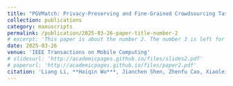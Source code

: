 ```yaml
---
title: "PGVMatch: Privacy-Preserving and Fine-Grained Crowdsourcing Task Matching with Lightweight On-Chain Public Verifiability"
collection: publications
category: manuscripts
permalink: /publication/2025-03-26-paper-title-number-2
# excerpt: 'This paper is about the number 2. The number 3 is left for future work.'
date: 2025-03-26
venue: 'IEEE Transactions on Mobile Computing'
# slidesurl: 'http://academicpages.github.io/files/slides2.pdf'
# paperurl: 'http://academicpages.github.io/files/paper2.pdf'
citation: 'Liang Li, **Haiqin Wu***, Jianchen Shen, Zhenfu Cao, Xiaolei Dong. PGVMatch: Privacy-Preserving and Fine-Grained Crowdsourcing Task Matching with Lightweight On-Chain Public Verifiability. IEEE Transactions on Mobile Computing, 2025. (CCF A)'
---
```


